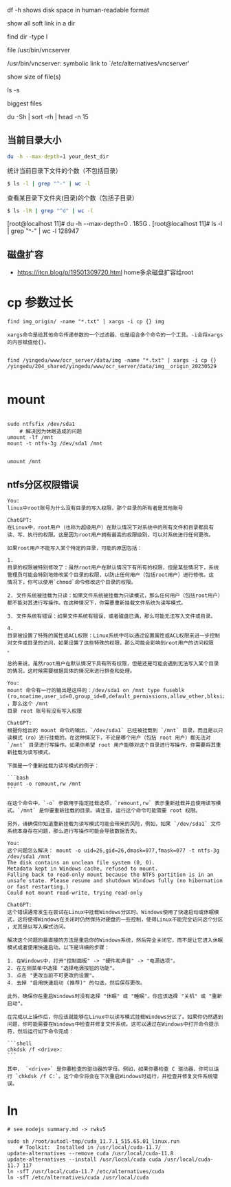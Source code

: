 

df -h shows disk space in human-readable format



show all soft link in a dir

  find dir -type l



file /usr/bin/vncserver

  /usr/bin/vncserver: symbolic link to `/etc/alternatives/vncserver'



show size of file(s)

  ls -s



biggest files

  du -Sh | sort -rh | head -n 15



## 当前目录大小



```bash
du -h --max-depth=1 your_dest_dir
```



统计当前目录下文件的个数（不包括目录）

```bash
$ ls -l | grep "^-" | wc -l
```



查看某目录下文件夹(目录)的个数（包括子目录）

```bash
$ ls -lR | grep "^d" | wc -l
```



[root@localhost 11]# du -h --max-depth=0 .
185G	.
[root@localhost 11]# ls -l | grep "^-" | wc -l
128947



## 磁盘扩容

- https://itcn.blog/p/19501309720.html home多余磁盘扩容给root





# cp 参数过长

```
find img_origin/ -name "*.txt" | xargs -i cp {} img

xargs命令是给其他命令传递参数的一个过滤器，也是组合多个命令的一个工具。-i会将xargs的内容赋值给{}。


find /yingedu/www/ocr_server/data/img -name "*.txt" | xargs -i cp {} /yingedu/204_shared/yingedu/www/ocr_server/data/img__origin_20230529


```



# mount

```

sudo ntfsfix /dev/sda1
	# 解决因为休眠造成的问题
umount -lf /mnt
mount -t ntfs-3g /dev/sda1 /mnt


umount /mnt

```

## ntfs分区权限错误 

```
You:
linux中root账号为什么没有目录的写入权限，那个目录的所有者是其他账号

ChatGPT:
在Linux中，root用户（也称为超级用户）在默认情况下对系统中的所有文件和目录都具有读、写、执行的权限。这是因为root用户拥有最高的权限级别，可以对系统进行任何更改。   

如果root用户不能写入某个特定的目录，可能的原因包括：

1. 
目录的权限被特别修改了：虽然root用户在默认情况下有所有的权限，但是某些情况下，系统管理员可能会特别地修改某个目录的权限，以防止任何用户（包括root用户）进行修改。这
情况下，你可以使用`chmod`命令修改这个目录的权限。

2. 文件系统被挂载为只读：如果文件系统被挂载为只读模式，那么任何用户（包括root用户）都不能对其进行写操作。在这种情况下，你需要重新挂载文件系统为读写模式。

3. 文件系统有错误：如果文件系统有错误，或者磁盘已满，那么可能无法写入文件或目录。

4. 
目录被设置了特殊的属性或ACL权限：Linux系统中可以通过设置属性或ACL权限来进一步控制对文件或目录的访问，如果设置了这些特殊的权限，那么可能会影响到root用户的访问权限 
。

总的来说，虽然root用户在默认情况下具有所有权限，但是还是可能会遇到无法写入某个目录的情况，这时候需要根据具体的情况来进行排查和处理。

You:
mount 命令有一行的输出是这样的：/dev/sda1 on /mnt type fuseblk (ro,noatime,user_id=0,group_id=0,default_permissions,allow_other,blksize=4096)  ，那么这个 /mnt    
目录 root 账号有没有写入权限

ChatGPT:
根据你给出的 mount 命令的输出，`/dev/sda1` 已经被挂载到 `/mnt` 目录，而且是以只读模式（ro）进行挂载的。在这种情况下，不论是哪个用户（包括 root 用户）都无法对     
`/mnt` 目录进行写操作。如果你希望 root 用户能够对这个目录进行写操作，你需要将其重新挂载为读写模式。

下面是一个重新挂载为读写模式的例子：

​```bash
mount -o remount,rw /mnt
​```

在这个命令中，`-o` 参数用于指定挂载选项，`remount,rw` 表示重新挂载并且使用读写模式。`/mnt` 是你要重新挂载的目录。请注意，运行这个命令可能需要 root 权限。

另外，请确保你知道重新挂载为读写模式可能会带来的风险，例如，如果 `/dev/sda1` 文件系统本身存在问题，那么进行写操作可能会导致数据丢失。

You:
这个问题怎么解决： mount -o uid=26,gid=26,dmask=077,fmask=077 -t ntfs-3g /dev/sda1 /mnt
The disk contains an unclean file system (0, 0).
Metadata kept in Windows cache, refused to mount.
Falling back to read-only mount because the NTFS partition is in an
unsafe state. Please resume and shutdown Windows fully (no hibernation
or fast restarting.)
Could not mount read-write, trying read-only

ChatGPT:
这个错误通常发生在尝试在Linux中挂载Windows分区时。Windows使用了快速启动或休眠模式，这将使得Windows在关闭时仍然保持对硬盘的一些控制，使得Linux不能完全访问这个分区 
，尤其是以写入模式访问。

解决这个问题的最直接的方法是重启你的Windows系统，然后完全关闭它，而不是让它进入休眠模式或者使用快速启动。以下是详细的步骤：

1. 在Windows中，打开"控制面板" -> "硬件和声音" -> "电源选项"。
2. 在左侧菜单中选择 "选择电源按钮的功能"。
3. 点击 "更改当前不可更改的设置"。
4. 去掉 "启用快速启动 (推荐)" 的勾选，然后保存更改。

此外，确保你在重启Windows时没有选择 "休眠" 或 "睡眠"。你应该选择 "关机" 或 "重新启动"。

在完成以上操作后，你应该就能够在Linux中以读写模式挂载Windows分区了。如果你仍然遇到问题，你可能需要在Windows中检查并修复文件系统。这可以通过在Windows中打开命令提示
符，然后运行如下命令完成：

​```shell
chkdsk /f <drive>:
​```

其中， `<drive>` 是你要检查的驱动器的字母。例如，如果你要检查 C 驱动器，你可以运行 `chkdsk /f C:`。这个命令将会在下次重启Windows时运行，并检查并修复文件系统错误。
```



# ln

```
# see nodejs summary.md -> rwkv5

sudo sh /root/autodl-tmp/cuda_11.7.1_515.65.01_linux.run
	# Toolkit:  Installed in /usr/local/cuda-11.7/
update-alternatives --remove cuda /usr/local/cuda-11.8
update-alternatives --install /usr/local/cuda cuda /usr/local/cuda-11.7 117
ln -sfT /usr/local/cuda-11.7 /etc/alternatives/cuda
ln -sfT /etc/alternatives/cuda /usr/local/cuda
```



